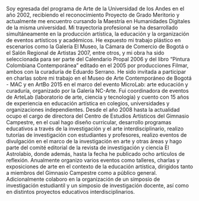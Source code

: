 Soy egresada del programa de Arte de la Universidad de los Andes en el año 2002, recibiendo el reconocimiento Proyecto de Grado Meritorio y actualmente me encuentro cursando la Maestría en Humanidades Digitales de la misma universidad. Mi trayectoria profesional se ha desarrollado simultáneamente en la producción artística, la educación y la organización de eventos artísticos y académicos. He expuesto mi trabajo plástico en escenarios como la Galería El Museo, la Cámara de Comercio de Bogotá o el Salón Regional de Artistas 2007, entre otros, y mi obra ha sido seleccionada para ser parte del Calendario Propal 2006 y del libro “Pintura Colombiana Contemporánea” editado en el 2005 por producciones Filmar, ambos con la curaduría de Eduardo Serrano. He sido invitada a participar en charlas sobre mi trabajo en el Museo de Arte Contemporáneo de Bogotá - MAC y en ArtBo 2015 en el marco del evento MicroLab: arte educación y curaduría, organizado por la Galería NC-Arte. Fui coordinadora de eventos de ArteLab (laboratorio de arte, ciencia y tecnología) y cuento con 15 años de experiencia en educación artística en colegios, universidades y organizaciones independientes. Desde el año 2008 hasta la actualidad ocupo el cargo de directora del Centro de Estudios Artísticos del Gimnasio Campestre, en el cual hago diseño curricular, desarrollo programas educativos a través de la investigación y el arte interdisciplinario, realizo tutorías de investigación con estudiantes y profesores, realizo eventos de divulgación en el marco de la investigación en arte y otras áreas y hago parte del comité editorial de la revista de investigación y ciencia El Astrolabio, donde además, hasta la fecha he publicado ocho artículos de reflexión.  Anualmente organizo varios eventos como talleres, charlas y exposiciones de arte en el contexto de la educación artística, dirigidos tanto a miembros del Gimnasio Campestre como a público general. Adicionalmente colaboro en la organización de un simposio de investigación estudiantil y un simposio de investigación docente, así como en distintos proyectos educativos interdisciplinarios.


